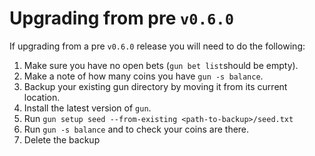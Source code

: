 # Upgrading from pre `v0.6.0`

If upgrading from a pre `v0.6.0` release you will need to do the following:

1. Make sure you have no open bets (`gun bet list`should be empty).
2. Make a note of how many coins you have `gun -s balance`.
3. Backup your existing gun directory by moving it from its current location.
5. Install the latest version of `gun`.
4. Run `gun setup seed --from-existing <path-to-backup>/seed.txt`
5. Run `gun -s balance` and to check your coins are there.
6. Delete the backup
